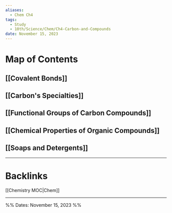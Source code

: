 ```yaml
---
aliases:
  - Chem Ch4
tags:
  - Study
  - 10th/Science/Chem/Ch4-Carbon-and-Compounds
date: November 15, 2023
---
```

# Map of Contents
## [[Covalent Bonds]]
## [[Carbon's Specialties]]
## [[Functional Groups of Carbon Compounds]]
## [[Chemical Properties of Organic Compounds]]
## [[Soaps and Detergents]]


---
# Backlinks
[[Chemistry MOC|Chem]]

---

%%
Dates: November 15, 2023
%%